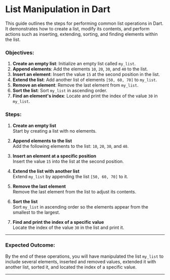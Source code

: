 # List Manipulation in Dart

This guide outlines the steps for performing common list operations in Dart. It demonstrates how to create a list, modify its contents, and perform actions such as inserting, extending, sorting, and finding elements within the list.

### Objectives:
1. **Create an empty list**: Initialize an empty list called `my_list`.
2. **Append elements**: Add the elements `10`, `20`, `30`, and `40` to the list.
3. **Insert an element**: Insert the value `15` at the second position in the list.
4. **Extend the list**: Add another list of elements `[50, 60, 70]` to `my_list`.
5. **Remove an element**: Remove the last element from `my_list`.
6. **Sort the list**: Sort `my_list` in ascending order.
7. **Find an element's index**: Locate and print the index of the value `30` in `my_list`.

### Steps:

1. **Create an empty list**  
   Start by creating a list with no elements.

2. **Append elements to the list**  
   Add the following elements to the list: `10`, `20`, `30`, and `40`.

3. **Insert an element at a specific position**  
   Insert the value `15` into the list at the second position.

4. **Extend the list with another list**  
   Extend `my_list` by appending the list `[50, 60, 70]` to it.

5. **Remove the last element**  
   Remove the last element from the list to adjust its contents.

6. **Sort the list**  
   Sort `my_list` in ascending order so the elements appear from the smallest to the largest.

7. **Find and print the index of a specific value**  
   Locate the index of the value `30` in the list and print it.

---

### Expected Outcome:
By the end of these operations, you will have manipulated the list `my_list` to include several elements, inserted and removed values, extended it with another list, sorted it, and located the index of a specific value.

---
